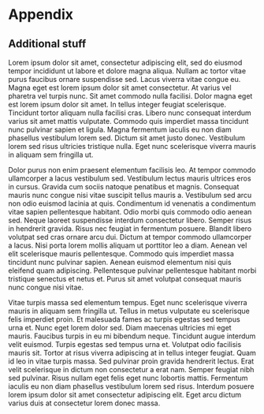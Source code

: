 # Appendix

## Additional stuff

Lorem ipsum dolor sit amet, consectetur adipiscing elit, sed do eiusmod tempor incididunt ut labore et dolore magna aliqua. Nullam ac tortor vitae purus faucibus ornare suspendisse sed. Lacus viverra vitae congue eu. Magna eget est lorem ipsum dolor sit amet consectetur. At varius vel pharetra vel turpis nunc. Sit amet commodo nulla facilisi. Dolor magna eget est lorem ipsum dolor sit amet. In tellus integer feugiat scelerisque. Tincidunt tortor aliquam nulla facilisi cras. Libero nunc consequat interdum varius sit amet mattis vulputate. Commodo quis imperdiet massa tincidunt nunc pulvinar sapien et ligula. Magna fermentum iaculis eu non diam phasellus vestibulum lorem sed. Dictum sit amet justo donec. Vestibulum lorem sed risus ultricies tristique nulla. Eget nunc scelerisque viverra mauris in aliquam sem fringilla ut.

Dolor purus non enim praesent elementum facilisis leo. At tempor commodo ullamcorper a lacus vestibulum sed. Vestibulum lectus mauris ultrices eros in cursus. Gravida cum sociis natoque penatibus et magnis. Consequat mauris nunc congue nisi vitae suscipit tellus mauris a. Vestibulum sed arcu non odio euismod lacinia at quis. Condimentum id venenatis a condimentum vitae sapien pellentesque habitant. Odio morbi quis commodo odio aenean sed. Neque laoreet suspendisse interdum consectetur libero. Semper risus in hendrerit gravida. Risus nec feugiat in fermentum posuere. Blandit libero volutpat sed cras ornare arcu dui. Dictum at tempor commodo ullamcorper a lacus. Nisi porta lorem mollis aliquam ut porttitor leo a diam. Aenean vel elit scelerisque mauris pellentesque. Commodo quis imperdiet massa tincidunt nunc pulvinar sapien. Aenean euismod elementum nisi quis eleifend quam adipiscing. Pellentesque pulvinar pellentesque habitant morbi tristique senectus et netus et. Purus sit amet volutpat consequat mauris nunc congue nisi vitae.

Vitae turpis massa sed elementum tempus. Eget nunc scelerisque viverra mauris in aliquam sem fringilla ut. Tellus in metus vulputate eu scelerisque felis imperdiet proin. Et malesuada fames ac turpis egestas sed tempus urna et. Nunc eget lorem dolor sed. Diam maecenas ultricies mi eget mauris. Faucibus turpis in eu mi bibendum neque. Tincidunt augue interdum velit euismod. Turpis egestas sed tempus urna et. Volutpat odio facilisis mauris sit. Tortor at risus viverra adipiscing at in tellus integer feugiat. Quam id leo in vitae turpis massa. Sed pulvinar proin gravida hendrerit lectus. Erat velit scelerisque in dictum non consectetur a erat nam. Semper feugiat nibh sed pulvinar. Risus nullam eget felis eget nunc lobortis mattis. Fermentum iaculis eu non diam phasellus vestibulum lorem sed risus. Interdum posuere lorem ipsum dolor sit amet consectetur adipiscing elit. Eget arcu dictum varius duis at consectetur lorem donec massa.